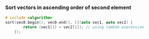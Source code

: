 ### Sort vectors in ascending order of second element

```C++
# include <algorithm>
sort(vec0.begin(), vec0.end(), [](auto vec1, auto vec2) { 
		return (vec1[1] < vec2[1]); // using lambda expression
	});
```
